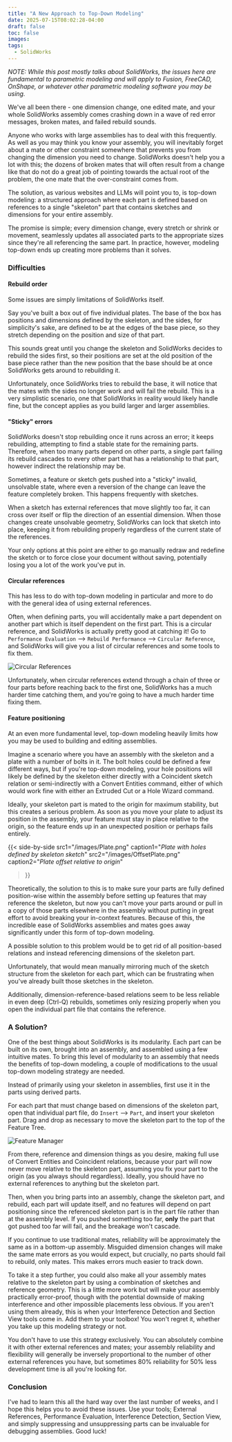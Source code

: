 ```yaml
---
title: "A New Approach to Top-Down Modeling"
date: 2025-07-15T08:02:28-04:00
draft: false
toc: false
images:
tags:
  - SolidWorks
---
```


*NOTE: While this post mostly talks about SolidWorks, the issues here are fundamental to parametric modeling and will apply to Fusion, FreeCAD, OnShape, or whatever other parametric modeling software you may be using.*

We've all been there - one dimension change, one edited mate, and your whole SolidWorks assembly comes crashing down in a wave of red error messages, broken mates, and failed rebuild sounds.

Anyone who works with large assemblies has to deal with this frequently. As well as you may think you know your assembly, you will inevitably forget about a mate or other constraint somewhere that prevents you from changing the dimension you need to change. SolidWorks doesn't help you a lot with this; the dozens of broken mates that will often result from a change like that do not do a great job of pointing towards the actual root of the problem, the one mate that the over-constraint comes from.

The solution, as various websites and LLMs will point you to, is top-down modeling: a structured approach where each part is defined based on references to a single "skeleton" part that contains sketches and dimensions for your entire assembly.

The promise is simple; every dimension change, every stretch or shrink or movement, seamlessly updates all associated parts to the appropriate sizes since they're all referencing the same part. In practice, however, modeling top-down ends up creating more problems than it solves.

### Difficulties
#### Rebuild order
Some issues are simply limitations of SolidWorks itself.

Say you've built a box out of five individual plates. The base of the box has positions and dimensions defined by the skeleton, and the sides, for simplicity's sake, are defined to be at the edges of the base piece, so they stretch depending on the position and size of that part.

This sounds great until you change the skeleton and SolidWorks decides to rebuild the sides first, so their positions are set at the old position of the base piece rather than the new position that the base should be at once SolidWorks gets around to rebuilding it.

Unfortunately, once SolidWorks tries to rebuild the base, it will notice that the mates with the sides no longer work and will fail the rebuild. This is a very simplistic scenario, one that SolidWorks in reality would likely handle fine, but the concept applies as you build larger and larger assemblies.
	
#### "Sticky" errors
SolidWorks doesn't stop rebuilding once it runs across an error; it keeps rebuilding, attempting to find a stable state for the remaining parts. Therefore, when too many parts depend on other parts, a single part failing its rebuild cascades to every other part that has a relationship to that part, however indirect the relationship may be.

Sometimes, a feature or sketch gets pushed into a "sticky" invalid, unsolvable state, where even a reversion of the change can leave the feature completely broken. This happens frequently with sketches.

When a sketch has external references that move slightly too far, it can cross over itself or flip the direction of an essential dimension. When those changes create unsolvable geometry, SolidWorks can lock that sketch into place, keeping it from rebuilding properly regardless of the current state of the references.

Your only options at this point are either to go manually redraw and redefine the sketch or to force close your document without saving, potentially losing you a lot of the work you've put in.

#### Circular references
This has less to do with top-down modeling in particular and more to do with the general idea of using external references. 

Often, when defining parts, you will accidentally make a part dependent on another part which is itself dependent on the first part. This is a circular reference, and SolidWorks is actually pretty good at catching it! Go to `Performance Evaluation` --> `Rebuild Performance` --> `Circular Reference`, and SolidWorks will give you a list of circular references and some tools to fix them.

![Circular References](/images/CircularReference.png)

Unfortunately, when circular references extend through a chain of three or four parts before reaching back to the first one, SolidWorks has a much harder time catching them, and you're going to have a much harder time fixing them.

#### Feature positioning
At an even more fundamental level, top-down modeling heavily limits how you may be used to building and editing assemblies.

Imagine a scenario where you have an assembly with the skeleton and a plate with a number of bolts in it. The bolt holes could be defined a few different ways, but if you're top-down modeling, your hole positions will likely be defined by the skeleton either directly with a Coincident sketch relation or semi-indirectly with a Convert Entities command, either of which would work fine with either an Extruded Cut or a Hole Wizard command.

Ideally, your skeleton part is mated to the origin for maximum stability, but this creates a serious problem. As soon as you move your plate to adjust its position in the assembly, your feature must stay in place relative to the origin, so the feature ends up in an unexpected position or perhaps fails entirely.

{{< side-by-side
  src1="/images/Plate.png"
  caption1="*Plate with holes defined by skeleton sketch*"
  src2="/images/OffsetPlate.png"
  caption2="*Plate offset relative to origin*"
>}}

Theoretically, the solution to this is to make sure your parts are fully defined position-wise within the assembly before setting up features that may reference the skeleton, but now you can't move your parts around or pull in a copy of those parts elsewhere in the assembly without putting in great effort to avoid breaking your in-context features. Because of this, the incredible ease of SolidWorks assemblies and mates goes away significantly under this form of top-down modeling.

A possible solution to this problem would be to get rid of all position-based relations and instead referencing dimensions of the skeleton part.

Unfortunately, that would mean manually mirroring much of the sketch structure from the skeleton for each part, which can be frustrating when you've already built those sketches in the skeleton.

Additionally, dimension-reference-based relations seem to be less reliable in even deep (Ctrl-Q) rebuilds, sometimes only resizing properly when you open the individual part file that contains the reference.

### A Solution?
One of the best things about SolidWorks is its modularity. Each part can be built on its own, brought into an assembly, and assembled using a few intuitive mates. To bring this level of modularity to an assembly that needs the benefits of top-down modeling, a couple of modifications to the usual top-down modeling strategy are needed.

Instead of primarily using your skeleton in assemblies, first use it in the parts using derived parts.

For each part that must change based on dimensions of the skeleton part, open that individual part file, do `Insert` --> `Part`, and insert your skeleton part. Drag and drop as necessary to move the skeleton part to the top of the Feature Tree.

![Feature Manager](/images/DerivedPart.png)

From there, reference and dimension things as you desire, making full use of Convert Entities and Coincident relations, because your part will now never move relative to the skeleton part, assuming you fix your part to the origin (as you always should regardless). Ideally, you should have no external references to anything but the skeleton part.

Then, when you bring parts into an assembly, change the skeleton part, and rebuild, each part will update itself, and no features will depend on part positioning since the referenced skeleton part is in the part file rather than at the assembly level. If you pushed something too far, **only** the part that got pushed too far will fail, and the breakage won't cascade.

If you continue to use traditional mates, reliability will be approximately the same as in a bottom-up assembly. Misguided dimension changes will make the same mate errors as you would expect, but crucially, no parts should fail to rebuild, only mates. This makes errors much easier to track down.

To take it a step further, you could also make all your assembly mates relative to the skeleton part by using a combination of sketches and reference geometry. This is a little more work but will make your assembly practically error-proof, though with the potential downside of making interference and other impossible placements less obvious. If you aren't using them already, this is when your Interference Detection and Section View tools come in. Add them to your toolbox! You won't regret it, whether you take up this modeling strategy or not.

You don't have to use this strategy exclusively. You can absolutely combine it with other external references and mates; your assembly reliability and flexibility will generally be inversely proportional to the number of other external references you have, but sometimes 80% reliability for 50% less development time is all you're looking for.

### Conclusion
I've had to learn this all the hard way over the last number of weeks, and I hope this helps you to avoid these issues. Use your tools; External References, Performance Evaluation, Interference Detection, Section View, and simply suppressing and unsuppressing parts can be invaluable for debugging assemblies. Good luck!